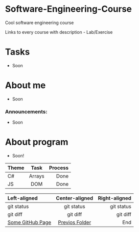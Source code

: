 # Software-Engineering-Course
Cool software engineering course

Links to every course with description - Lab/Exercise

# Tasks
- Soon

# About me
- Soon

### Announcements:
- Soon

# About program
- Soon!

| Theme |  Task  | Process |
| :-    | :-:    | -:      |
|  C#   | Arrays |  Done   |
|  JS   |  DOM   |  Done   |

| Left-aligned | Center-aligned | Right-aligned |
| :---         |     :---:      |          ---: |
| git status   | git status     | git status    |
| git diff     | git diff       | git diff      |
| [Some GitHub Page](https://github.com/Blhammer/Tasks/blob/bf0d4fe3e24b8626a14a5ff9a4a092c76f21e36d/Demo/Intoduction.md) | [Previos Folder](https://github.com/Blhammer/Tasks/blob/bf0d4fe3e24b8626a14a5ff9a4a092c76f21e36d/Demo) |  End   |
